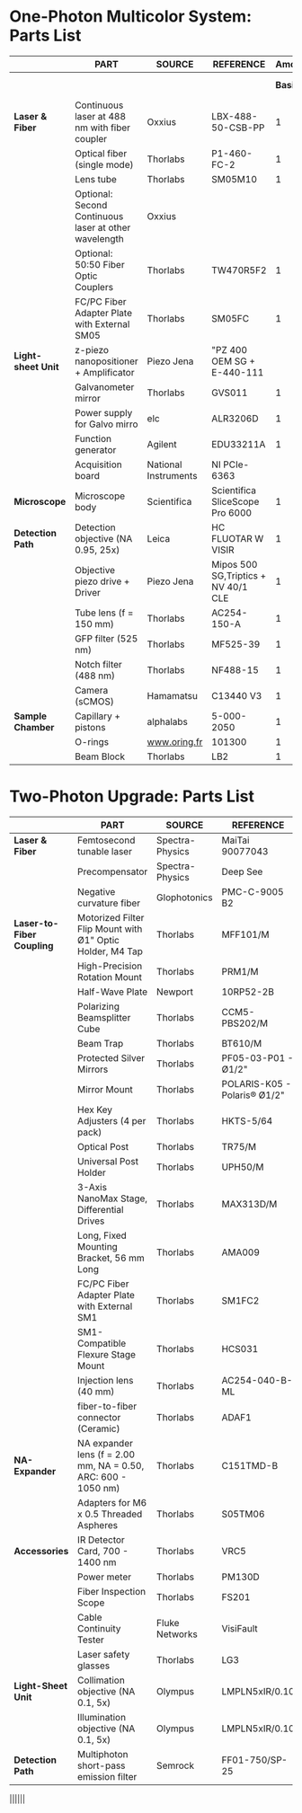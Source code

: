 # One-Photon Multicolor System: Parts List




|                     | PART                                         | SOURCE               | REFERENCE                           | Amount    |                  |
|---------------------|----------------------------------------------|----------------------|-------------------------------------|-----------|------------------|
|                     |                                              |                      |                                     | **Basic** | **Fast Scan** |
| **Laser & Fiber**   | Continuous laser at 488 nm with fiber coupler| Oxxius               | LBX-488-50-CSB-PP                   | 1         | 1         |
|                     | Optical fiber (single mode)                  | Thorlabs             | P1-460-FC-2                         | 1         | 1         |
|                     | Lens tube                                    | Thorlabs             | SM05M10                             | 1         | 1         |
|                     | Optional: Second Continuous laser at other wavelength  | Oxxius     |                                     |           |           |
|                     | Optional: 50:50 Fiber Optic Couplers                   | Thorlabs   | TW470R5F2                           | 1         | 1         |
|                     | FC/PC Fiber Adapter Plate with External SM05 | Thorlabs             | SM05FC                              | 1         | 1         |
| **Light-sheet Unit**| z-piezo nanopositioner + Amplificator        | Piezo Jena           | "PZ 400 OEM SG + E-440-111          |           | 1         |
|                     | Galvanometer mirror                          | Thorlabs             | GVS011                              | 1         | 1         |
|                     | Power supply for Galvo mirro                 | elc                  | ALR3206D                            | 1         | 1         |
|                     | Function generator                           | Agilent              | EDU33211A                           | 1         | 1         |
|                     | Acquisition board                            | National Instruments | NI PCIe-6363                        |           | 1         |
| **Microscope**      | Microscope body                              | Scientifica          | Scientifica SliceScope Pro 6000     | 1         | 1         |
| **Detection Path**  | Detection objective (NA 0.95, 25x)           | Leica                | HC FLUOTAR W VISIR                  | 1         | 1         |
|                     | Objective piezo drive +  Driver              | Piezo Jena           | Mipos 500 SG,Triptics + NV 40/1 CLE | 1         | 1         |
|                     | Tube lens (f = 150 mm)                       | Thorlabs             | AC254-150-A                         | 1         | 1         |
|                     | GFP filter (525 nm)                          | Thorlabs             | MF525-39                            | 1         | 1         |
|                     | Notch filter (488 nm)                        | Thorlabs             | NF488-15                            | 1         | 1         |
|                     | Camera (sCMOS)                               | Hamamatsu            | C13440 V3                           | 1         | 1         |
| **Sample Chamber**  | Capillary + pistons                          | alphalabs            | 5-000-2050                          | 1         | 1         |
|                     | O-rings                                      | www.oring.fr         | 101300                              | 1         | 1         |
|                     | Beam Block                                   | Thorlabs             | LB2                                 | 1         | 1         |



# Two-Photon Upgrade: Parts List


|                         | PART                                                          | SOURCE          | REFERENCE                    | Amount |
|-------------------------|---------------------------------------------------------------|-----------------|------------------------------|--------|
| **Laser & Fiber**       | Femtosecond tunable laser                                     | Spectra-Physics | MaiTai 90077043              | 1      |
|                         | Precompensator                                                | Spectra-Physics | Deep See                     | 1      |
|                         | Negative curvature fiber                                      | Glophotonics    | PMC-C-9005 B2                | 1      |
| **Laser-to-Fiber Coupling** | Motorized Filter Flip Mount with Ø1" Optic Holder, M4 Tap | Thorlabs        | MFF101/M                     | 1      |
|                         | High-Precision Rotation Mount                                 | Thorlabs        | PRM1/M                       | 2      |
|                         | Half-Wave Plate                                               | Newport         | 10RP52-2B                    | 2      |
|                         | Polarizing Beamsplitter Cube                                  | Thorlabs        | CCM5-PBS202/M                | 1      |
|                         | Beam Trap                                                     | Thorlabs        | BT610/M                      | 1      |
|                         | Protected Silver Mirrors                                      | Thorlabs        | PF05-03-P01 - Ø1/2"          | 5      |
|                         | Mirror Mount                                                  | Thorlabs        | POLARIS-K05 - Polaris® Ø1/2" | 5      |
|                         | Hex Key Adjusters  (4 per pack)                               | Thorlabs        | HKTS-5/64                    | 1      |
|                         | Optical Post                                                  | Thorlabs        | TR75/M                       | 5      |
|                         | Universal Post Holder                                         | Thorlabs        | UPH50/M                      | 5      |
|                         | 3-Axis NanoMax Stage, Differential Drives                     | Thorlabs        | MAX313D/M                    | 1      |
|                         | Long, Fixed Mounting Bracket, 56 mm Long                      | Thorlabs        | AMA009                       | 1      |
|                         | FC/PC Fiber Adapter Plate with External SM1                   | Thorlabs        | SM1FC2                       | 1      |
|                         | SM1-Compatible Flexure Stage Mount                            | Thorlabs        | HCS031                       | 1      |
|                         | Injection lens (40 mm)                                        | Thorlabs        | AC254-040-B-ML               | 1      |
|                         | fiber-to-fiber connector (Ceramic)                            | Thorlabs        | ADAF1                        | 1      |
| **NA-Expander**         | NA expander lens (f = 2.00 mm, NA = 0.50, ARC: 600 - 1050 nm) | Thorlabs        | C151TMD-B                    | 1      |
|                         | Adapters for M6 x 0.5 Threaded Aspheres                       | Thorlabs        | S05TM06                      | 1      |
| **Accessories**         | IR Detector Card, 700 - 1400 nm                               | Thorlabs        | VRC5                         | 1      |
|                         | Power meter                                                   | Thorlabs        | PM130D                       | 1      |
|                         | Fiber Inspection Scope                                        | Thorlabs        | FS201                        | 1      |
|                         | Cable Continuity Tester                                       | Fluke Networks  | VisiFault                    | 1      |
|                         | Laser safety glasses                                          | Thorlabs        | LG3                          | 1      |
| **Light-Sheet Unit**    | Collimation objective (NA 0.1, 5x)                            | Olympus         | LMPLN5xIR/0.10               | 1      |
|                         | Illumination objective (NA 0.1, 5x)                           | Olympus         | LMPLN5xIR/0.10               | 1      |
| **Detection Path**      | Multiphoton short-pass emission filter                        | Semrock         | FF01-750/SP-25               | 1      |


||||||
